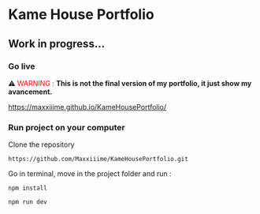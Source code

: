 # Kame House Portfolio

## Work in progress...

### Go live

⚠️
<span style="color:red">WARNING :</span>
**This is not the final version of my portfolio, it just show my avancement.**

https://maxxiiime.github.io/KameHousePortfolio/

### Run project on your computer

Clone the repository

```
https://github.com/Maxxiiime/KameHousePortfolio.git
```

Go in terminal, move in the project folder and run :

```
npm install
```

```
npm run dev
```
